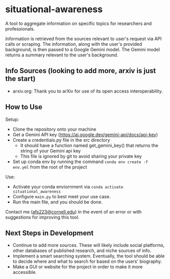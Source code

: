 # situational-awareness
A tool to aggregate information on specific topics for researchers and professionals.

Information is retrieved from the sources relevant to user's request via API calls or scraping. The information, along with the user's  provided background, is then passed to a Google Gemini model. The Gemini model returns a summary relevant to the user's background. 

## Info Sources (looking to add more, arxiv is just the start)

- arxiv.org: Thank you to arXiv for use of its open access interoperability.

## How to Use 

Setup: 
- Clone the repository onto your machine 
- Get a Gemini API key (https://ai.google.dev/gemini-api/docs/api-key)
- Create a credentials.py file in the src directory  
    - It should have a function named get_gemini_key() that returns the string of your Gemini api key 
    - This file is ignored by git to avoid sharing your private key
- Set up conda env by running the command `conda env create -f env.yml` from the root of the project

Use: 
- Activate your conda enviornment via `conda activate situational_awareness`
- Configure `main.py` to best meet your use case. 
- Run the main file, and you should be done. 

Contact me (afs223@cornell.edu) in the event of an error or with suggestions for improving this tool. 


## Next Steps in Development 

- Continue to add more sources. These will likely include social platforms, other databases of published research, and niche sources of info. 
- Implement a smart searching system. Eventually, the tool should be able to decide where and what to search for based on the users' biography.
- Make a GUI or website for the project in order to make it more accessible. 